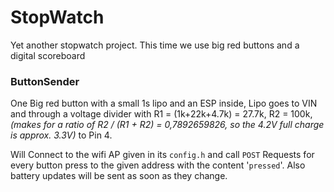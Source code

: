 # StopWatch
Yet another stopwatch project. This time we use big red buttons and a digital scoreboard


### ButtonSender

One Big red button with a small 1s lipo and an ESP inside, Lipo goes to VIN and through a voltage divider with R1 = (1k+22k+4.7k) = 27.7k, R2 = 100k, _(makes for a ratio of R2 / (R1 + R2) = 0,7892659826, so the 4.2V full charge is approx. 3.3V)_ to Pin 4.

Will Connect to the wifi AP given in its `config.h` and call `POST` Requests for every button press to the given address with the content '`pressed`'. Also battery updates will be sent as soon as they change.